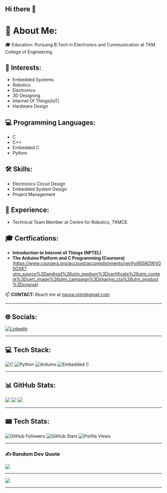 ## Hi there 👋

# 💫 About Me:
🎓 Education: Pursuing B.Tech in Electronics and Communication at TKM College of Engineering.

## 🤖 Interests:
- Embedded Systems
- Robotics
- Electronics
- 3D Designing
- Internet Of Things(IoT)
- Hardware Design

## 💻 Programming Languages:
- C
- C++
- Embedded C
- Python

## 🛠 Skills:
- Electronics Circuit Design
- Embedded System Design
- Project Management

## 🚀 Experience:
- Technical Team Member at Centre for Robotics, TKMCE.

## 🎓 Certfications:
- **Introduction to Internet of Things (NPTEL)**
- **The Arduino Platform and C Programming (Coursera)**(https://www.coursera.org/account/accomplishments/verify/R55R2WVG5GXK?utm_source%3Dandroid%26utm_medium%3Dcertificate%26utm_content%3Dcert_image%26utm_campaign%3Dsharing_cta%26utm_product%3Dcourse)

📫 **CONTACT:** Reach me at [navya.rojin@gmail.com](mailto:navya.rojin@gmail.com)

---
## 🌐 Socials:
[![LinkedIn](https://img.shields.io/badge/LinkedIn-%230077B5.svg?logo=linkedin&logoColor=white)](https://www.linkedin.com/in/navya-deena-rojin)


---
## 💻 Tech Stack:
![C](https://img.shields.io/badge/c-%2300599C.svg?style=plastic&logo=c&logoColor=white) 
![Python](https://img.shields.io/badge/python-3670A0?style=plastic&logo=python&logoColor=ffdd54) 
![Arduino](https://img.shields.io/badge/-Arduino-00979D?style=plastic&logo=Arduino&logoColor=white) 
![Embedded C](https://img.shields.io/badge/embeddedc-%23000000.svg?style=plastic&logo=c&logoColor=white) 

---
## 📊 GitHub Stats:
![](https://github-readme-stats.vercel.app/api?username=navyadeenarojin&theme=dark&hide_border=true&include_all_commits=false&count_private=true)
![](https://github-readme-streak-stats.herokuapp.com/?user=navyarojin&theme=dark&hide_border=true)
![](https://github-readme-stats.vercel.app/api/top-langs/?username=navyarojin&theme=dark&hide_border=true&include_all_commits=false&count_private=true&layout=compact)

---
## 📟 Tech Stats:
![GitHub Followers](https://img.shields.io/github/followers/navyarojin?style=social)
![GitHub Stars](https://img.shields.io/github/stars/navyarojin?style=social)
![Profile Views](https://komarev.com/ghpvc/?username=navyarojin&color=blue)

---
### ✍️ Random Dev Quote
![](https://quotes-github-readme.vercel.app/api?type=horizontal&theme=radical)

---
[![](https://visitcount.itsvg.in/api?id=navyadeenarojin&icon=0&color=0)](https://visitcount.itsvg.in)

---


